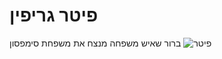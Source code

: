 # פיטר גריפין

ברור שאיש משפחה מנצח את משפחת סימפסון
![פיטר](https://m.media-amazon.com/images/I/31TUqD+102L._AC_UF1000,1000_QL80_.jpg)
